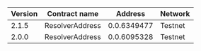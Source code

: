 | Version | Contract name   | Address     | Network |
|---------| --------------  | ----------- | ------- |
| 2.1.5   | ResolverAddress | 0.0.6349477 | Testnet |
| 2.0.0   | ResolverAddress | 0.0.6095328 | Testnet |
